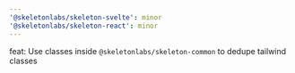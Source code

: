 ```yaml
---
'@skeletonlabs/skeleton-svelte': minor
'@skeletonlabs/skeleton-react': minor
---
```


feat: Use classes inside `@skeletonlabs/skeleton-common` to dedupe tailwind classes
